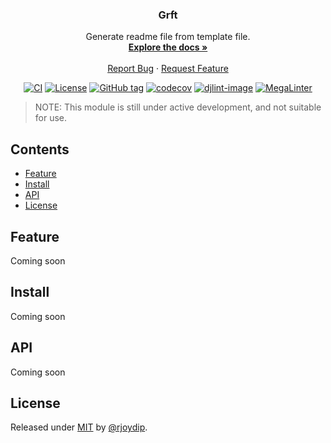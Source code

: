 <div align="center">
  <h3 align="center">Grft</h3>
  <p align="center">
    Generate readme file from template file.
    <br />
    <a href="https://github.com/rjoydip/grft"><strong>Explore the docs »</strong></a>
    <br />
    <br />
    <a href="https://github.com/rjoydip/grft/issues">Report Bug</a>
    ·
    <a href="https://github.com/rjoydip/grft/issues">Request Feature</a>
  </p>

[![CI][ci-shield]][ci-url]
[![License][license-image]][license-url]
[![GitHub tag][release-tag-image]][release-url]
[![codecov][codecov-image]][codecov-url]
[![djlint-image][djlint-image]][djlint-url]
[![MegaLinter][megalinter-image]][megalinter-url]

</div>

> NOTE: This module is still under active development, and not suitable for use.

## Contents

- [Feature](#feature)
- [Install](#install)
- [API](#api)
- [License](#license)

## Feature

Coming soon

## Install

Coming soon

## API

Coming soon

## License

Released under [MIT](./LICENSE) by [@rjoydip](https://github.com/rjoydip).

[ci-shield]: https://github.com/rjoydip/grft/actions/workflows/ci.yml/badge.svg
[ci-url]: https://github.com/rjoydip/grft/actions/workflows/ci.yml
[license-image]: https://img.shields.io/npm/l/markdownlint.svg
[license-url]: https://github.com/rjoydip/grft/blob/main/LICENSE
[release-tag-image]: https://img.shields.io/github/tag/rjoydip/grft?include_prereleases=&sort=semver&color=green
[release-url]: https://github.com/rjoydip/grft/releases
[djlint-image]: https://img.shields.io/badge/html%20style-djlint-blue.svg
[djlint-url]: https://www.djlint.com
[megalinter-image]: https://github.com/rjoydip/grft/actions/workflows/mega-linter.yml/badge.svg
[megalinter-url]: https://github.com/rjoydip/grft/actions/workflows/mega-linter.yml
[codecov-image]: https://codecov.io/gh/rjoydip/grft/branch/main/graph/badge.svg?token=YV7AKXYY12
[codecov-url]: https://codecov.io/gh/rjoydip/grft
